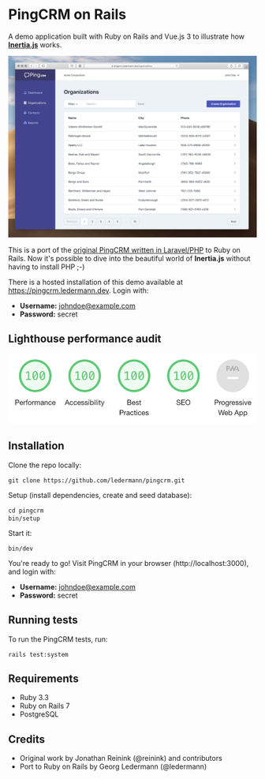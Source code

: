 # PingCRM on Rails

A demo application built with Ruby on Rails and Vue.js 3 to illustrate how **[Inertia.js](https://inertiajs.com/)** works.

![Screenshot](screenshot.jpg)

This is a port of the [original PingCRM written in Laravel/PHP](https://github.com/inertiajs/pingcrm) to Ruby on Rails. Now it's possible to dive into the beautiful world of **Inertia.js** without having to install PHP ;-)

There is a hosted installation of this demo available at https://pingcrm.ledermann.dev. Login with:

- **Username:** johndoe@example.com
- **Password:** secret

## Lighthouse performance audit

![Lighthouse audit](lighthouse.png)

## Installation

Clone the repo locally:

```
git clone https://github.com/ledermann/pingcrm.git
```

Setup (install dependencies, create and seed database):

```
cd pingcrm
bin/setup
```

Start it:

```
bin/dev
```

You're ready to go! Visit PingCRM in your browser (http://localhost:3000), and login with:

- **Username:** johndoe@example.com
- **Password:** secret

## Running tests

To run the PingCRM tests, run:

```
rails test:system
```

## Requirements

- Ruby 3.3
- Ruby on Rails 7
- PostgreSQL

## Credits

- Original work by Jonathan Reinink (@reinink) and contributors
- Port to Ruby on Rails by Georg Ledermann (@ledermann)

